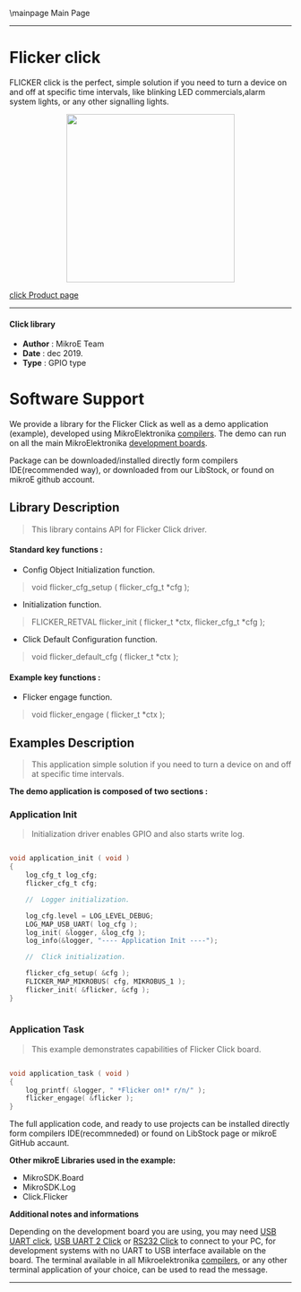 \mainpage Main Page
 
 

---
# Flicker click

FLICKER click is the perfect, simple solution if you need to turn a device on and off at specific time intervals, like blinking LED commercials,alarm system lights, or any other signalling lights.

<p align="center">
  <img src="https://download.mikroe.com/images/click_for_ide/flicker_click.png" height=300px>
</p>

[click Product page](<https://www.mikroe.com/flicker-click>)

---


#### Click library 

- **Author**        : MikroE Team
- **Date**          : dec 2019.
- **Type**          : GPIO type


# Software Support

We provide a library for the Flicker Click 
as well as a demo application (example), developed using MikroElektronika 
[compilers](https://shop.mikroe.com/compilers). 
The demo can run on all the main MikroElektronika [development boards](https://shop.mikroe.com/development-boards).

Package can be downloaded/installed directly form compilers IDE(recommended way), or downloaded from our LibStock, or found on mikroE github account. 

## Library Description

> This library contains API for Flicker Click driver.

#### Standard key functions :

- Config Object Initialization function.
> void flicker_cfg_setup ( flicker_cfg_t *cfg ); 
 
- Initialization function.
> FLICKER_RETVAL flicker_init ( flicker_t *ctx, flicker_cfg_t *cfg );

- Click Default Configuration function.
> void flicker_default_cfg ( flicker_t *ctx );


#### Example key functions :

- Flicker engage function.
> void flicker_engage ( flicker_t *ctx );

## Examples Description

> This application simple solution if you need to turn a device on and off at specific time intervals. 

**The demo application is composed of two sections :**

### Application Init 

> Initialization driver enables GPIO and also starts write log.

```c

void application_init ( void )
{
    log_cfg_t log_cfg;
    flicker_cfg_t cfg;

    //  Logger initialization.

    log_cfg.level = LOG_LEVEL_DEBUG;
    LOG_MAP_USB_UART( log_cfg );
    log_init( &logger, &log_cfg );
    log_info(&logger, "---- Application Init ----");

    //  Click initialization.

    flicker_cfg_setup( &cfg );
    FLICKER_MAP_MIKROBUS( cfg, MIKROBUS_1 );
    flicker_init( &flicker, &cfg );
}
  
```

### Application Task

> This example demonstrates capabilities of Flicker Click board.

```c

void application_task ( void )
{
    log_printf( &logger, " *Flicker on!* r/n/" );
    flicker_engage( &flicker );
}  

```

The full application code, and ready to use projects can be  installed directly form compilers IDE(recommneded) or found on LibStock page or mikroE GitHub accaunt.

**Other mikroE Libraries used in the example:** 

- MikroSDK.Board
- MikroSDK.Log
- Click.Flicker

**Additional notes and informations**

Depending on the development board you are using, you may need 
[USB UART click](https://shop.mikroe.com/usb-uart-click), 
[USB UART 2 Click](https://shop.mikroe.com/usb-uart-2-click) or 
[RS232 Click](https://shop.mikroe.com/rs232-click) to connect to your PC, for 
development systems with no UART to USB interface available on the board. The 
terminal available in all Mikroelektronika 
[compilers](https://shop.mikroe.com/compilers), or any other terminal application 
of your choice, can be used to read the message.



---
